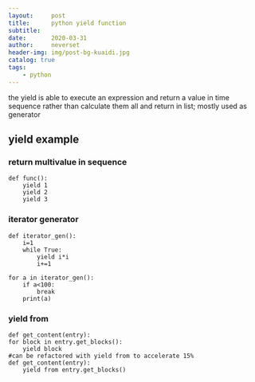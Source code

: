```yaml
---
layout:     post
title:      python yield function
subtitle:   
date:       2020-03-31
author:     neverset
header-img: img/post-bg-kuaidi.jpg
catalog: true
tags:
    - python
---
```


the yield is able to execute an expression and return a value in time sequence rather than calculate them all and return in list; mostly used as generator

## yield example
### return multivalue in sequence

    def func():
        yield 1
        yield 2
        yield 3

### iterator generator

    def iterator_gen():
        i=1
        while True:
            yield i*i
            i+=1

    for a in iterator_gen():
        if a<100:
            break
        print(a)

### yield from

    def get_content(entry):
    for block in entry.get_blocks():
        yield block
    #can be refactored with yield from to accelerate 15%
    def get_content(entry):
        yield from entry.get_blocks()
